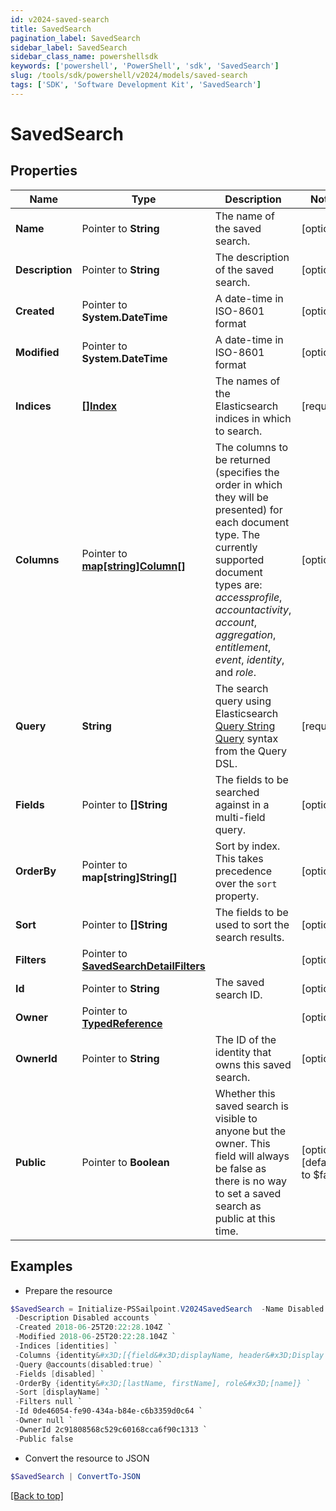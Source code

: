 ```yaml
---
id: v2024-saved-search
title: SavedSearch
pagination_label: SavedSearch
sidebar_label: SavedSearch
sidebar_class_name: powershellsdk
keywords: ['powershell', 'PowerShell', 'sdk', 'SavedSearch'] 
slug: /tools/sdk/powershell/v2024/models/saved-search
tags: ['SDK', 'Software Development Kit', 'SavedSearch']
---
```



# SavedSearch

## Properties

Name | Type | Description | Notes
------------ | ------------- | ------------- | -------------
**Name** |  Pointer to **String** | The name of the saved search.  | [optional] 
**Description** |  Pointer to **String** | The description of the saved search.  | [optional] 
**Created** |  Pointer to **System.DateTime** | A date-time in ISO-8601 format | [optional] 
**Modified** |  Pointer to **System.DateTime** | A date-time in ISO-8601 format | [optional] 
**Indices** |  [**[]Index**](index) | The names of the Elasticsearch indices in which to search.  | [required]
**Columns** |  Pointer to [**map[string]Column[]**](https://learn.microsoft.com/en-us/powershell/module/microsoft.powershell.core/about/about_arrays?view=powershell-7.4) | The columns to be returned (specifies the order in which they will be presented) for each document type.  The currently supported document types are: _accessprofile_, _accountactivity_, _account_, _aggregation_, _entitlement_, _event_, _identity_, and _role_.  | [optional] 
**Query** |  **String** | The search query using Elasticsearch [Query String Query](https://www.elastic.co/guide/en/elasticsearch/reference/5.2/query-dsl-query-string-query.html#query-string) syntax from the Query DSL.  | [required]
**Fields** |  Pointer to **[]String** | The fields to be searched against in a multi-field query.  | [optional] 
**OrderBy** |  Pointer to **map[string]String[]** | Sort by index. This takes precedence over the `sort` property.  | [optional] 
**Sort** |  Pointer to **[]String** | The fields to be used to sort the search results.  | [optional] 
**Filters** |  Pointer to [**SavedSearchDetailFilters**](saved-search-detail-filters) |  | [optional] 
**Id** |  Pointer to **String** | The saved search ID.  | [optional] 
**Owner** |  Pointer to [**TypedReference**](typed-reference) |  | [optional] 
**OwnerId** |  Pointer to **String** | The ID of the identity that owns this saved search. | [optional] 
**Public** |  Pointer to **Boolean** | Whether this saved search is visible to anyone but the owner. This field will always be false as there is no way to set a saved search as public at this time. | [optional] [default to $false]

## Examples

- Prepare the resource
```powershell
$SavedSearch = Initialize-PSSailpoint.V2024SavedSearch  -Name Disabled accounts `
 -Description Disabled accounts `
 -Created 2018-06-25T20:22:28.104Z `
 -Modified 2018-06-25T20:22:28.104Z `
 -Indices [identities] `
 -Columns {identity&#x3D;[{field&#x3D;displayName, header&#x3D;Display Name}, {field&#x3D;e-mail, header&#x3D;Work Email}]} `
 -Query @accounts(disabled:true) `
 -Fields [disabled] `
 -OrderBy {identity&#x3D;[lastName, firstName], role&#x3D;[name]} `
 -Sort [displayName] `
 -Filters null `
 -Id 0de46054-fe90-434a-b84e-c6b3359d0c64 `
 -Owner null `
 -OwnerId 2c91808568c529c60168cca6f90c1313 `
 -Public false
```

- Convert the resource to JSON
```powershell
$SavedSearch | ConvertTo-JSON
```


[[Back to top]](#) 

